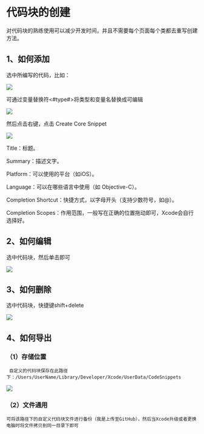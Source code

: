 
# 代码块的创建
 对代码块的熟练使用可以减少开发时间，并且不需要每个页面每个类都去重写创建方法。
## 1、如何添加
选中所编写的代码，比如：

![](https://github.com/qiuyubude/CoreSnippet/blob/master/Image/image.png?raw=true)

可通过变量替换符<#type#>将类型和变量名替换成可编辑 

![](https://github.com/qiuyubude/CoreSnippet/blob/master/Image/image1.png?raw=true)

然后点击右键，点击 Create Core Snippet

![](https://github.com/qiuyubude/CoreSnippet/blob/master/Image/image2.png?raw=true)

Title：标题。

Summary：描述文字。

Platform：可以使用的平台（如iOS）。

Language：可以在哪些语言中使用（如 Objective-C）。

Completion Shortcut：快捷方式，以字母开头（支持少数符号，如@）。

Completion Scopes：作用范围，一般写在正确的位置拖动即可，Xcode会自行选择好。

## 2、如何编辑
选中代码块，然后单击即可

![](https://github.com/qiuyubude/CoreSnippet/blob/master/Image/image3.png?raw=true)

## 3、如何删除
选中代码块，快捷键shift+delete

![](https://github.com/qiuyubude/CoreSnippet/blob/master/Image/image4.png?raw=true)

## 4、如何导出
### （1）存储位置
     自定义的代码块保存在此路径下：/Users/UserName/Library/Developer/Xcode/UserData/CodeSnippets 

![](https://github.com/qiuyubude/CoreSnippet/blob/master/Image/image5.png?raw=true)

### （2）文件通用
    可将该路径下的自定义代码块文件进行备份（我是上传至GitHub），然后当Xcode升级或者更换电脑时将文件拷贝到同一目录下即可